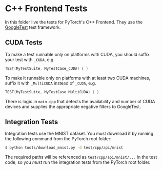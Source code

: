 # C++ Frontend Tests

In this folder live the tests for PyTorch's C++ Frontend. They use the
[GoogleTest](https://github.com/google/googletest) test framework.

## CUDA Tests

To make a test runnable only on platforms with CUDA, you should suffix your
test with `_CUDA`, e.g.

```cpp
TEST(MyTestSuite, MyTestCase_CUDA) { }
```

To make it runnable only on platforms with at least two CUDA machines, suffix
it with `_MultiCUDA` instead of `_CUDA`, e.g.

```cpp
TEST(MyTestSuite, MyTestCase_MultiCUDA) { }
```

There is logic in `main.cpp` that detects the availability and number of CUDA
devices and supplies the appropriate negative filters to GoogleTest.

## Integration Tests

Integration tests use the MNIST dataset. You must download it by running the
following command from the PyTorch root folder:

```sh
$ python tools/download_mnist.py -d test/cpp/api/mnist
```

The required paths will be referenced as `test/cpp/api/mnist/...` in the test
code, so you _must_ run the integration tests from the PyTorch root folder.
